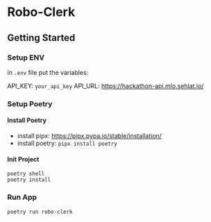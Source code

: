 # Robo-Clerk

## Getting Started

### Setup ENV

in `.env` file put the variables:

API_KEY: `your_api_key`
API_URL: https://hackathon-api.mlo.sehlat.io/

### Setup Poetry

#### Install Poetry
* install pipx: https://pipx.pypa.io/stable/installation/
* install poetry: `pipx install poetry`

#### Init Project
```
poetry shell
poetry install
```

### Run App

```
poetry run robo-clerk
```